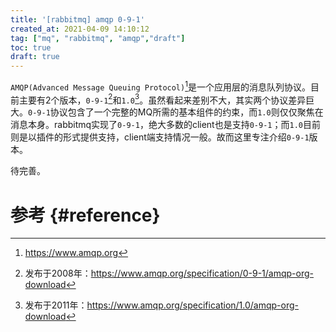 ```yaml
---
title: '[rabbitmq] amqp 0-9-1'
created_at: 2021-04-09 14:10:12
tag: ["mq", "rabbitmq", "amqp","draft"]
toc: true
draft: true
---
```


`AMQP(Advanced Message Queuing Protocol)`[^amqp]是一个应用层的消息队列协议。目前主要有2个版本，`0-9-1`[^amqp-0-9-1]和`1.0`[^amqp-1.0]。虽然看起来差别不大，其实两个协议差异巨大。`0-9-1`协议包含了一个完整的MQ所需的基本组件的约束，而`1.0`则仅仅聚焦在消息本身。rabbitmq实现了`0-9-1`，绝大多数的client也是支持`0-9-1`；而`1.0`目前则是以插件的形式提供支持，client端支持情况一般。故而这里专注介绍`0-9-1`版本。


待完善。

# 参考 {#reference}

[^amqp]:<https://www.amqp.org>
[^amqp-0-9-1]:发布于2008年：<https://www.amqp.org/specification/0-9-1/amqp-org-download>
[^amqp-1.0]:发布于2011年：<https://www.amqp.org/specification/1.0/amqp-org-download>